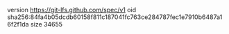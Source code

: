 version https://git-lfs.github.com/spec/v1
oid sha256:84fa4b05dcdb60158f811c187041fc763ce284787fec1e7910b6487a16f2f1da
size 34655
